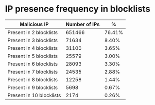 # IP presence frequency in blocklists
| Malicious IP | Number of IPs | % |
|----|----|----|
| Present in 2 blocklists | 651466 | 76.41% |
| Present in 3 blocklists | 71634 | 8.40% |
| Present in 4 blocklists | 31100 | 3.65% |
| Present in 5 blocklists | 25579 | 3.00% |
| Present in 6 blocklists | 28093 | 3.30% |
| Present in 7 blocklists | 24535 | 2.88% |
| Present in 8 blocklists | 12258 | 1.44% |
| Present in 9 blocklists | 5698 | 0.67% |
| Present in 10 blocklists | 2174 | 0.26% |
